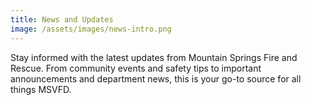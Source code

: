 ```yaml
---
title: News and Updates
image: /assets/images/news-intro.png
---
```


Stay informed with the latest updates from Mountain Springs Fire and Rescue. From community events and safety tips to important announcements and department news, this is your go-to source for all things MSVFD.
